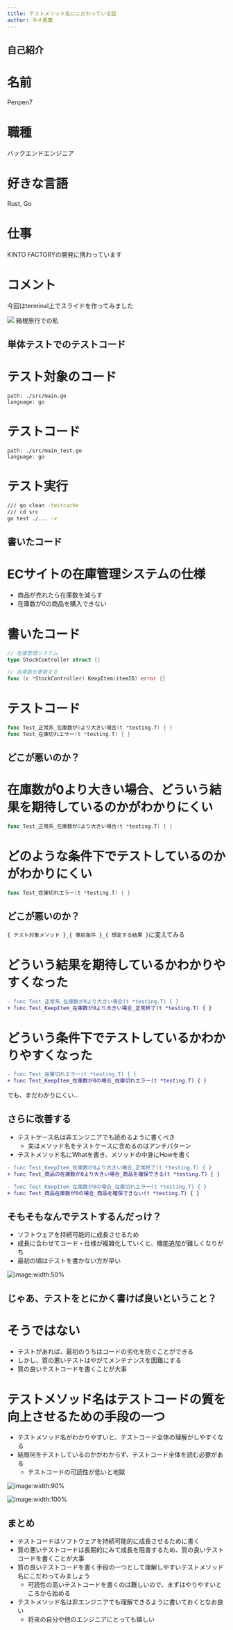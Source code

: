```yaml
---
title: テストメソッド名にこだわっている話
author: ネオ美魔
---
```


自己紹介
---

<!-- column_layout: [4, 3] -->
<!-- column: 0 -->
# 名前
Penpen7
# 職種
バックエンドエンジニア
# 好きな言語
Rust, Go
# 仕事
KINTO FACTORYの開発に携わっています
# コメント
今回はterminal上でスライドを作ってみました

<!-- column: 1 -->
![](me.png)
箱根旅行での私

<!-- end_slide -->
単体テストでのテストコード
---
<!-- column_layout: [1, 1] -->
<!-- column: 0 -->
# テスト対象のコード
```file +line_numbers {3-6}
path: ./src/main.go
language: go
```
<!-- column: 1 -->
# テストコード
```file +line_numbers {5-11}
path: ./src/main_test.go
language: go
```
<!-- reset_layout -->
# テスト実行
```bash +exec
/// go clean -testcache
/// cd src
go test ./... -v
```
<!-- end_slide -->
書いたコード
---
# ECサイトの在庫管理システムの仕様
- 商品が売れたら在庫数を減らす
- 在庫数が0の商品を購入できない
# 書いたコード
```go
// 在庫管理システム
type StockController struct {}

// 在庫数を更新する
func (c *StockController) KeepItem(itemID) error {}
```
# テストコード
```go
func Test_正常系_在庫数が0より大きい場合(t *testing.T) { }
func Test_在庫切れエラー(t *testing.T) { }
```
<!-- end_slide -->
どこが悪いのか？
---

# 在庫数が0より大きい場合、どういう結果を期待しているのかがわかりにくい
```go
func Test_正常系_在庫数が0より大きい場合(t *testing.T) { }
```
# どのような条件下でテストしているのかがわかりにくい
```go
func Test_在庫切れエラー(t *testing.T) { }
```

<!-- end_slide -->
どこが悪いのか？
---
`{ テスト対象メソッド }_{ 事前条件 }_{ 想定する結果 }`に変えてみる
# どういう結果を期待しているかわかりやすくなった
```diff
- func Test_正常系_在庫数が0より大きい場合(t *testing.T) { }
+ func Test_KeepItem_在庫数が0より大きい場合_正常終了(t *testing.T) { }
```
# どういう条件下でテストしているかわかりやすくなった
```diff
- func Test_在庫切れエラー(t *testing.T) { }
+ func Test_KeepItem_在庫数が0の場合_在庫切れエラー(t *testing.T) { }
```

でも、まだわかりにくい...
<!-- end_slide -->
さらに改善する
---
- テストケース名は非エンジニアでも読めるように書くべき
    - 実はメソッド名をテストケースに含めるのはアンチパターン
- テストメソッド名にWhatを書き、メソッドの中身にHowを書く

```diff
- func Test_KeepItem_在庫数が0より大きい場合_正常終了(t *testing.T) { }
+ func Test_商品の在庫数が0より大きい場合_商品を確保できる(t *testing.T) { }
```

```diff
- func Test_KeepItem_在庫数が0の場合_在庫切れエラー(t *testing.T) { }
+ func Test_商品在庫数が0の場合_商品を確保できない(t *testing.T) { }
```
<!-- end_slide -->

そもそもなんでテストするんだっけ？
---

- ソフトウェアを持続可能的に成長させるため
- 成長に合わせてコード・仕様が複雑化していくと、機能追加が難しくなりがち
- 最初の頃はテストを書かない方が早い

![image:width:50%](graph.png)
<!-- end_slide -->
じゃあ、テストをとにかく書けば良いということ？
---
# そうではない
- テストがあれば、最初のうちはコードの劣化を防ぐことができる
- しかし、質の悪いテストはやがてメンテナンスを困難にする
- 質の良いテストコードを書くことが大事
# テストメソッド名はテストコードの質を向上させるための手段の一つ
- テストメソッド名がわかりやすいと、テストコード全体の理解がしやすくなる
- 結局何をテストしているのかがわからず、テストコード全体を読む必要がある
  - テストコードの可読性が低いと地獄


<!-- column_layout: [1, 1] -->
<!-- column: 0 -->
![image:width:90%](graph.png)
<!-- column: 1 -->
![image:width:100%](./quality_test_graph.png)

<!-- end_slide -->
まとめ
---

- テストコードはソフトウェアを持続可能的に成長させるために書く
- 質の悪いテストコードは長期的にみて成長を阻害するため、質の良いテストコードを書くことが大事
- 質の良いテストコードを書く手段の一つとして理解しやすいテストメソッド名にこだわってみましょう
  - 可読性の高いテストコードを書くのは難しいので、まずはやりやすいところから始める
- テストメソッド名は非エンジニアでも理解できるように書いておくとなお良い
  - 将来の自分や他のエンジニアにとっても嬉しい
